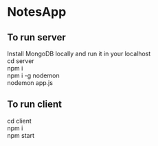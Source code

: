 # NotesApp

## To run server
Install MongoDB locally and run it in your localhost <br>
cd server <br>
npm i <br>
npm i -g nodemon <br>
nodemon app.js <br>

## To run client
cd client <br>
npm i <br>
npm start
